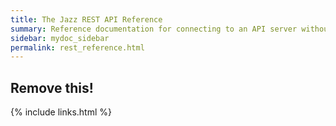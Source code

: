 ```yaml
---
title: The Jazz REST API Reference
summary: Reference documentation for connecting to an API server without using the supported clients
sidebar: mydoc_sidebar
permalink: rest_reference.html
---
```


## Remove this!

{% include links.html %}
